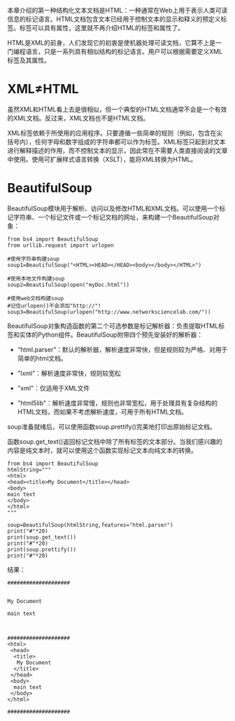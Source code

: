 本章介绍的第一种结构化文本文档是HTML：一种通常在Web上用于表示人类可读信息的标记语言。HTML文档包含文本已经用于控制文本的显示和释义的预定义标签。标签可以具有属性，这里就不再介绍HTML的标签和属性了。

HTML是XML的前身，人们发现它的初衷是使机器处理可读文档，它算不上是一门编程语言，只是一系列具有相似结构的标记语言。用户可以根据需要定义XML标签及其属性。

# XML≠HTML

虽然XML和HTML看上去是很相似，但一个典型的HTML文档通常不会是一个有效的XML文档。反过来，XML文档也不是HTML文档。

XML标签依赖于所使用的应用程序。只要遵循一些简单的规则（例如，包含在尖括号内），任何字母和数字组成的字符串都可以作为标签。XML标签只起到对文本进行解释描述的作用，而不控制文本的显示，因此常在不需要人类直接阅读的文章中使用。使用可扩展样式语言转换（XSLT），能将XML转换为HTML。

# BeautifulSoup

BeautifulSoup模块用于解析、访问以及修改HTML和XML文档。可以使用一个标记字符串、一个标记文件或一个标记文档的网址，来构建一个BeautifulSoup对象：

```
from bs4 import BeautifulSoup
from urllib.request import urlopen

#使用字符串构建soup
soup1=BeautifulSoup("<HTML><HEAD></HEAD><body></body></HTML>")

#使用本地文件构建soup
soup2=BeautifulSoup(open("myDoc.html"))

#使用web文档构建soup
#记住urlopen()不会添加"http://"!
soup3=BeautifulSoup(urlopen("http://www.networksciencelab.com/"))
```

BeautifulSoup对象构造函数的第二个可选参数是标记解析器：负责提取HTML标签和实体的Python组件。BeautifulSoup附带四个预先安装好的解析器：

* “html.parser”：默认的解析器，解析速度非常快，但是规则较为严格、对用于简单的html文档。
* "lxml"：解析速度非常快，规则较宽松
* "xml"：仅适用于XML文件

* "html5lib"：解析速度非常慢，规则也非常宽松，用于处理具有复杂结构的HTML文档，而如果不考虑解析速度，可用于所有HTML文档。

soup准备就绪后，可以使用函数soup.prettify\(\)完美地打印出原始标记文档。

函数soup.get\_text\(\)返回标记文档中除了所有标签的文本部分。当我们感兴趣的内容是纯文本时，就可以使用这个函数实现标记文本向纯文本的转换。

```
from bs4 import BeautifulSoup
htmlString="""
<html>
<head><title>My Document</title></head>
<body>
main text
</body>
</html>
"""

soup=BeautifulSoup(htmlString,features="html.parser")
print("#"*20)
print(soup.get_text())
print("#"*20)
print(soup.prettify())
print("#"*20)
```

结果：

```
####################


My Document

main text



####################
<html>
 <head>
  <title>
   My Document
  </title>
 </head>
 <body>
  main text
 </body>
</html>

####################
```



